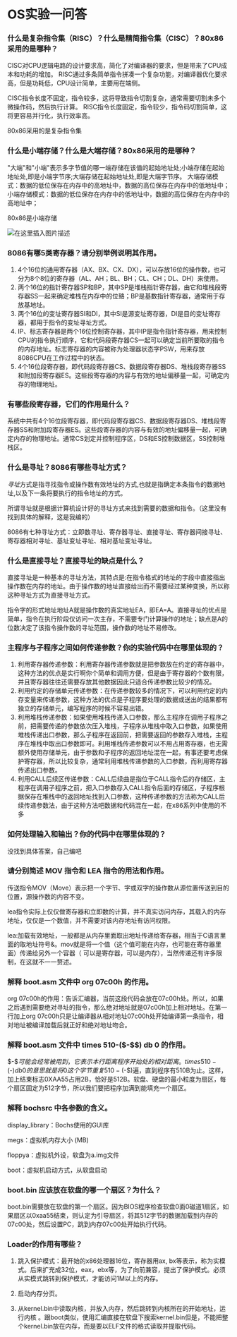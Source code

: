 # OS实验一问答

### 什么是复杂指令集（RISC）？什么是精简指令集（CISC）？80x86采⽤的是哪种？

CISC对CPU逻辑电路的设计要求高，简化了对编译器的要求，但是带来了CPU成本和功耗的增加。
		RISC通过多条简单指令拼凑一个复杂功能，对编译器优化要求高，但是功耗低，CPU设计简单，主要用在端侧。

CISC指令长度不固定，指令较多，这将导致指令切割复杂，通常需要切割未多个微操作码，然后执行计算。
		RISC指令长度固定，指令较少，指令码切割简单，这将更容易并行化，执行效率高。

80x86采用的是复杂指令集

### 什么是⼩端存储？什么是⼤端存储？80x86采⽤的是哪种？

"大端"和"小端"表示多字节值的哪一端存储在该值的起始地址处;小端存储在起始地址处,即是小端字节序;大端存储在起始地址处,即是大端字节序。
		大端存储模式：数据的低位保存在内存中的高地址中，数据的高位保存在内存中的低地址中；
		小端存储模式：数据的低位保存在内存中的低地址中，数据的高位保存在内存中的高地址中；

80x86是小端存储

![在这里插入图片描述](https://img-blog.csdnimg.cn/20200525162747150.png?x-oss-process=image/watermark,type_ZmFuZ3poZW5naGVpdGk,shadow_10,text_aHR0cHM6Ly9ibG9nLmNzZG4ubmV0L3dlaXhpbl80Mzg4NjU5Mg==,size_16,color_FFFFFF,t_70)

### 8086有哪5类寄存器？请分别举例说明其作⽤。

1. 4个16位的通用寄存器（AX、BX、CX、DX），可以存放16位的操作数，也可分为8个8位的寄存器（AL、AH；BL、BH；CL、CH；DL、DH）来使用。
2. 两个16位的指针寄存器SP和BP，其中SP是堆栈指针寄存器，由它和堆栈段寄存器SS一起来确定堆栈在内存中的位臵；BP是基数指针寄存器，通常用于存放基地址。
3. 两个16位的变址寄存器SI和DI，其中SI是源变址寄存器，DI是目的变址寄存器，都用于指令的变址寻址方式。
4. IP、标志寄存器是两个16位控制寄存器，其中IP是指令指针寄存器，用来控制CPU的指令执行顺序，它和代码段寄存器CS一起可以确定当前所要取的指令的内存地址。标志寄存器的内容被称为处理器状态字PSW，用来存放8086CPU在工作过程中的状态。
5. 4个16位段寄存器，即代码段寄存器CS、数据段寄存器DS、堆栈段寄存器SS和附加段寄存器ES。这些段寄存器的内容与有效的地址偏移量一起，可确定内存的物理地址。

### 有哪些段寄存器，它们的作⽤是什么？

系统中共有4个16位段寄存器，即代码段寄存器CS、数据段寄存器DS、堆栈段寄存器SS和附加段寄存器ES。这些段寄存器的内容与有效的地址偏移量一起，可确定内存的物理地址。通常CS划定并控制程序区，DS和ES控制数据区，SS控制堆栈区。

### 什么是寻址？8086有哪些寻址⽅式？

*寻址*方式是指寻找指令或操作数有效地址的方式,也就是指确定本条指令的数据地址,以及下一条将要执行的指令地址的方式。

所谓寻址就是根据计算机设计好的寻址方式来找到需要的数据和指令。（这里没有找到具体的解释，这是我编的）

8086有七种寻址方式：立即数寻址、寄存器寻址、直接寻址、寄存器间接寻址、寄存器相对寻址、基址变址寻址、相对基址变址寻址。

### 什么是直接寻址？直接寻址的缺点是什么？

直接寻址是一种基本的寻址方法，其特点是:在指令格式的地址的字段中直接指出操作数在内存的地址。由于操作数的地址直接给出而不需要经过某种变换，所以称这种寻址方式为直接寻址方式。

指令字的形式地址地址A就是操作数的真实地址EA，即EA=A。直接寻址的优点是简单，指令在执行阶段仅访问一次主存，不需要专门计算操作的地址；缺点是A的位数决定了该指令操作数的寻址范围，操作数的地址不易修改。

### 主程序与⼦程序之间如何传递参数？你的实验代码中在哪⾥体现的？

1. 利用寄存器传递参数：利用寄存器传递参数就是把参数放在约定的寄存器中，这种方法的优点是实行啊你个简单和调用方便，但是由于寄存器的个数有限，并且寄存器往往还需要存放其他数据因此只适合传递参数比较少的情况。
2. 利用约定的存储单元传递参数：在传递参数较多的情况下，可以利用约定的内存变量来传递参数，这种方法的优点是子程序要处理的数据或送出的结果都有独立的存储单元，编写程序的时候不容易出错。
3. 利用堆栈传递参数：如果使用堆栈传递入口参数，那么主程序在调用子程序之前，把需要传递的参数依次压入堆栈，子程序从堆栈中取入口参数，如果使用堆栈传递出口参数，那么子程序在返回前，把需要返回的参数存入堆栈，主程序在堆栈中取出口参数即可。利用堆栈传递参数可以不用占用寄存器，也无需额外使用存储单元，由于参数和子程序的返回地址混在一起，有事还要考虑保护寄存器，所以比较复杂，通常利用堆栈传递参数的入口参数，而利用寄存器传递出口参数。
4. 利用CALL后续区传递参数：CALL后续曲是指位于CALL指令后的存储区，主程序在调用子程序之前，把入口参数存入CALL指令后面的存储区，子程序根据保存在堆栈中的返回地址找到入口参数，这种传递参数的方法称为CALL后续传递参数法，由于这种方法吧数据和代码混在一起，在x86系列中使用的不多

### 如何处理输⼊和输出？你的代码中在哪⾥体现的？

没找到具体答案，自己编吧

### 请分别简述 MOV 指令和 LEA 指令的⽤法和作⽤。

传送指令MOV（Move）表示把一个字节、字或双字的操作数从源位置传送到目的位置，源操作数的内容不变。

lea指令实际上仅仅做寄存器和立即数的计算，并不真实访问内存，其载入的内存地址，仅仅是一个数值，并不需要对该内存地址有访问权限。

lea:加载有效地址，一般都是从内存里面取出地址传递给寄存器，相当于C语言里面的取地址符号&。mov就是将一个值（这个值可能在内存，也可能在寄存器里面）传递给另外一个容器（ 可以是寄存器，可以是内存），当然传递还有许多限制，在这就不一一赘述。

### 解释 boot.asm ⽂件中 org 07c00h 的作⽤。

org 07c00h的作用：告诉汇编器，当前这段代码会放在07c00h处。所以，如果之后遇到需要绝对寻址的指令，那么绝对地址就是07c00h加上相对地址。在第一行加上org 07c00h只是让编译器从相对地址07c00h处开始编译第一条指令，相对地址被编译加载后就正好和绝对地址吻合。

### 解释 boot.asm ⽂件中 times 510-(\$-$$) db 0 的作⽤。

\$-$$可能会经常被用到，它表示本行距离程序开始处的相对距离。times 510-($-$)  db  0  的意思就是将0这个字节重复510-($-$)遍，直到程序有510B为止。这样，加上结束标志0XAA55占用2B，恰好是512B。软盘、硬盘的最小粒度为扇区，每个扇区固定为512字节，所以我们要把程序加满到能填充一个扇区。

### 解释 bochsrc 中各参数的含义。

display_library：Bochs使⽤的GUI库 

megs：虚拟机内存⼤⼩ (MB)

floppya：虚拟机外设，软盘为a.img⽂件

boot：虚拟机启动⽅式，从软盘启动

### boot.bin 应该放在软盘的哪⼀个扇区？为什么？

boot.bin需要放在软盘的第一个扇区。因为BIOS程序检查软盘0面0磁道1扇区，如果扇区以0xaa55结束，则认定为引导扇区，将其512字节的数据加载到内存的07c00处，然后设置PC，跳到内存07c00处开始执行代码。

### Loader的作⽤有哪些？

1. 跳⼊保护模式：最开始的x86处理器16位，寄存器⽤ax, bx等表示，称为实模式。后来扩充成32位，eax，ebx等，为了向前兼容，提出了保护模式。必须从实模式跳转到保护模式，才能访问1M以上的内存。

2. 启动内存分⻚。

3. 从kernel.bin中读取内核，并放⼊内存，然后跳转到内核所在的开始地址，运⾏内核 。跟boot类似，使⽤汇编直接在软盘下搜索kernel.bin但是，不能把整个kernel.bin放在内存，⽽是要以ELF⽂件的格式读取并提取代码。